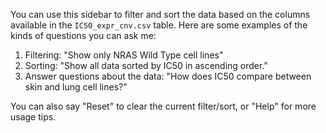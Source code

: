 You can use this sidebar to filter and sort the data based on the columns available in the `IC50_expr_cnv.csv` table. Here are some examples of the kinds of questions you can ask me:

1. Filtering: "Show only NRAS Wild Type cell lines"
2. Sorting: "Show all data sorted by IC50 in ascending order."
3. Answer questions about the data: "How does IC50 compare between skin and lung cell lines?"

You can also say "Reset" to clear the current filter/sort, or "Help" for more usage tips.
